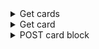 <details><summary>Get cards</summary>

##### URL: 
```
https://{host}/api/{api_version}/cards
```

##### Описание:
Получение списка карт пользователя.

##### Параметры:
**В `Header` запроса нужно добавить `access_token` пользователя** 

##### Пример использования:
```
curl -X 'GET' \
  'https://{host}/api/{api_version}/cards' \
  -H 'accept: application/json' \
  -H 'access_token: {user_access_token} 
```

##### Реузльтат
Возвращает JSON список карт пользователя.
```
[
 Card: {
  id: integer
  card_number: integer
  card_name: string
  amount: double
  withdrawal_limit: double
  purchase_limit: double
  currency: string
  status: string
 },
 
 ...
 
 Card: {
  id: integer
  card_number: integer
  card_name: string
  amount: double
  withdrawal_limit: double
  purchase_limit: double
  currency: string
  status: string
 }
]
```
  
</details>

<details><summary>Get card</summary>

##### URL: 
```
https://{host}/api/{api_version}/cards/{id}
```

##### Описание:
Возвращает данные карты пользователя.

##### Параметры:
**В `Header` запроса нужно добавить `access_token` пользователя** 

##### Пример использования:
```
curl -X 'GET' \
  'https://{host}/api/{api_version}/cards/{id}' \
  -H 'accept: application/json' \
  -H 'access_token: {user_access_token} 
```

##### Реузльтат
Возвращает JSON список карт пользователя.
```
{
  id: integer
  card_number: integer
  card_name: string
  amount: double
  withdrawal_limit: double
  purchase_limit: double
  currency: string
  status: string
}
```
  
</details>

<details><summary>POST card block</summary>

##### URL: 
```
https://{host}/api/{api_version}/cards/{id}
```

##### Описание:
Регистрирует запрос на блокировку карты.

##### Параметры:
**В `Header` запроса нужно добавить `access_token` пользователя** 
  
В `Body` нужно передать действие совершаемое с картой, на данный момент доступно действие на блокировку карты.
```
{
  action: string
}
```

##### Пример использования:
```
curl -X 'POST' \
  'https://{host}/api/{api_version}/cards/{id}' \
  -H 'accept: application/json' \
  -H 'Content-Type: application/json' \
  -H 'access_token: {user_access_token} \
  -d '{
    "action": "block"
  }'
```

##### Реузльтат
Возвращает JSON список карт пользователя.
```
{
  id: integer
  card_number: integer
  card_name: string
  amount: double
  withdrawal_limit: double
  purchase_limit: double
  currency: string
  status: string
}
```

</details>
